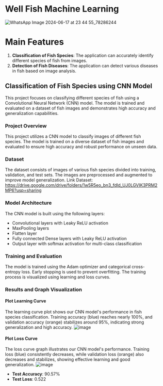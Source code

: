 # Well Fish Machine Learning 
![WhatsApp Image 2024-06-17 at 23 44 55_78286244](https://github.com/WF-WellFish/WellFish-Machine-Learning/assets/72650963/68eeefbd-c4e1-48ba-9e2e-401c729e4cb4)

# Main Features
1. **Classification of Fish Species**: The application can accurately identify different species of fish from images.
2. **Detection of Fish Diseases**: The application can detect various diseases in fish based on image analysis.

## Classification of Fish Species using CNN Model
This project focuses on classifying different species of fish using a Convolutional Neural Network (CNN) model. The model is trained and evaluated on a dataset of fish images and demonstrates high accuracy and generalization capabilities.

### Project Overview
This project utilizes a CNN model to classify images of different fish species. The model is trained on a diverse dataset of fish images and evaluated to ensure high accuracy and robust performance on unseen data.

### Dataset
The dataset consists of images of various fish species divided into training, validation, and test sets. The images are preprocessed and augmented to improve model generalization.
Link Dataset: https://drive.google.com/drive/folders/1w5R5eo_bn3_fdId_UJ0LGVIK3PRM2MP6?usp=sharing

### Model Architecture
The CNN model is built using the following layers:
- Convolutional layers with Leaky ReLU activation
- MaxPooling layers
- Flatten layer
- Fully connected Dense layers with Leaky ReLU activation
- Output layer with softmax activation for multi-class classification

### Training and Evaluation
The model is trained using the Adam optimizer and categorical cross-entropy loss. Early stopping is used to prevent overfitting. The training process is visualized using learning and loss curves.

### Results and Graph Visualization
#### Plot Learning Curve
The learning curve plot shows our CNN model's performance in fish species classification. Training accuracy (blue) reaches nearly 100%, and validation accuracy (orange) stabilizes around 95%, indicating strong generalization and high accuracy.
![image](https://github.com/WF-WellFish/WellFish-Machine-Learning/assets/72650963/c643ce10-0bb6-4911-af28-81831e559ac8)

#### Plot Loss Curve 
The loss curve graph illustrates our CNN model's performance. Training loss (blue) consistently decreases, while validation loss (orange) also decreases and stabilizes, showing effective learning and good generalization.
![image](https://github.com/WF-WellFish/WellFish-Machine-Learning/assets/72650963/ddcb1b8d-cd7c-4aa1-9df0-7ac713bd6bf5)



- **Test Accuracy**: 90.57%
- **Test Loss**: 0.522
